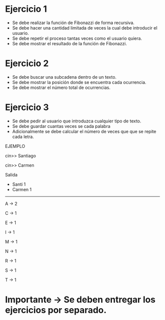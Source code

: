 # Ejercicio 1

- Se debe realizar la función de Fibonazzi de forma recursiva.
- Se debe hacer una cantidad limitada de veces la cual debe introducir el usuario.
- Se debe repetir el proceso tantas veces como el usuario quiera.
- Se debe mostrar el resultado de la función de Fibonazzi.

# Ejercicio 2

- Se debe buscar una subcadena dentro de un texto.
- Se debe mostrar la posición donde se encuentra cada ocurrencia.
- Se debe mostrar el número total de ocurrencias.

# Ejercicio 3

- Se debe pedir al usuario que introduzca cualquier tipo de texto.
- Se debe guardar cuantas veces se cada palabra
- Adicionalmente se debe calcular el número de veces que que se repite cada letra.

EJEMPLO

cin>> Santiago

cin>> Carmen

Salida

- Santi 1
- Carmen 1

---

A -> 2

C -> 1

E -> 1

I -> 1

M -> 1

N -> 1

R -> 1

S -> 1

T -> 1

# Importante -> Se deben entregar los ejercicios por separado.
